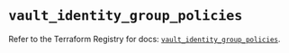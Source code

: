 # `vault_identity_group_policies`

Refer to the Terraform Registry for docs: [`vault_identity_group_policies`](https://registry.terraform.io/providers/hashicorp/vault/4.4.0/docs/resources/identity_group_policies).
